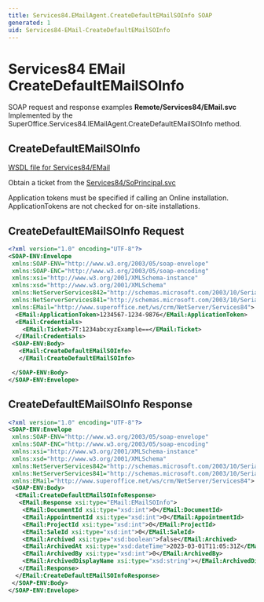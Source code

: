 ```yaml
---
title: Services84.EMailAgent.CreateDefaultEMailSOInfo SOAP
generated: 1
uid: Services84-EMail-CreateDefaultEMailSOInfo
---
```


# Services84 EMail CreateDefaultEMailSOInfo

SOAP request and response examples **Remote/Services84/EMail.svc**
Implemented by the <see cref="M:SuperOffice.Services84.IEMailAgent.CreateDefaultEMailSOInfo">SuperOffice.Services84.IEMailAgent.CreateDefaultEMailSOInfo</see> method.

## CreateDefaultEMailSOInfo





[WSDL file for Services84/EMail](../Services84-EMail.md)

Obtain a ticket from the [Services84/SoPrincipal.svc](../SoPrincipal/index.md)

Application tokens must be specified if calling an Online installation. ApplicationTokens are not checked for on-site installations.

## CreateDefaultEMailSOInfo Request

```xml
<?xml version="1.0" encoding="UTF-8"?>
<SOAP-ENV:Envelope
 xmlns:SOAP-ENV="http://www.w3.org/2003/05/soap-envelope"
 xmlns:SOAP-ENC="http://www.w3.org/2003/05/soap-encoding"
 xmlns:xsi="http://www.w3.org/2001/XMLSchema-instance"
 xmlns:xsd="http://www.w3.org/2001/XMLSchema"
 xmlns:NetServerServices842="http://schemas.microsoft.com/2003/10/Serialization/Arrays"
 xmlns:NetServerServices841="http://schemas.microsoft.com/2003/10/Serialization/"
 xmlns:EMail="http://www.superoffice.net/ws/crm/NetServer/Services84">
  <EMail:ApplicationToken>1234567-1234-9876</EMail:ApplicationToken>
  <EMail:Credentials>
    <EMail:Ticket>7T:1234abcxyzExample==</EMail:Ticket>
  </EMail:Credentials>
 <SOAP-ENV:Body>
   <EMail:CreateDefaultEMailSOInfo>
   </EMail:CreateDefaultEMailSOInfo>

 </SOAP-ENV:Body>
</SOAP-ENV:Envelope>

```


## CreateDefaultEMailSOInfo Response

```xml
<?xml version="1.0" encoding="UTF-8"?>
<SOAP-ENV:Envelope
 xmlns:SOAP-ENV="http://www.w3.org/2003/05/soap-envelope"
 xmlns:SOAP-ENC="http://www.w3.org/2003/05/soap-encoding"
 xmlns:xsi="http://www.w3.org/2001/XMLSchema-instance"
 xmlns:xsd="http://www.w3.org/2001/XMLSchema"
 xmlns:NetServerServices842="http://schemas.microsoft.com/2003/10/Serialization/Arrays"
 xmlns:NetServerServices841="http://schemas.microsoft.com/2003/10/Serialization/"
 xmlns:EMail="http://www.superoffice.net/ws/crm/NetServer/Services84">
 <SOAP-ENV:Body>
  <EMail:CreateDefaultEMailSOInfoResponse>
   <EMail:Response xsi:type="EMail:EMailSOInfo">
    <EMail:DocumentId xsi:type="xsd:int">0</EMail:DocumentId>
    <EMail:AppointmentId xsi:type="xsd:int">0</EMail:AppointmentId>
    <EMail:ProjectId xsi:type="xsd:int">0</EMail:ProjectId>
    <EMail:SaleId xsi:type="xsd:int">0</EMail:SaleId>
    <EMail:Archived xsi:type="xsd:boolean">false</EMail:Archived>
    <EMail:ArchivedAt xsi:type="xsd:dateTime">2023-03-01T11:05:31Z</EMail:ArchivedAt>
    <EMail:ArchivedBy xsi:type="xsd:int">0</EMail:ArchivedBy>
    <EMail:ArchivedDisplayName xsi:type="xsd:string"></EMail:ArchivedDisplayName>
   </EMail:Response>
  </EMail:CreateDefaultEMailSOInfoResponse>
 </SOAP-ENV:Body>
</SOAP-ENV:Envelope>

```

